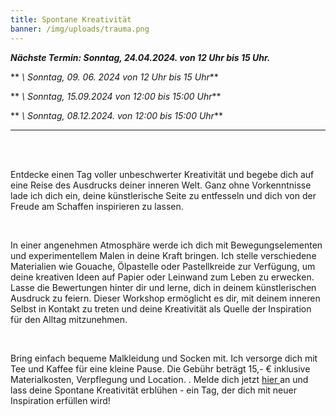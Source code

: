```yaml
---
title: Spontane Kreativität
banner: /img/uploads/trauma.png
---
```

***N﻿ächste Termin:  Sonntag, 24.04.2024.   von 12 Uhr bis 15 Uhr.***                                           

 ** *\    Sonntag, 09. 06. 2024   von 12 Uhr bis 15 Uhr***

 ** *\    Sonntag, 15.09.2024     von 12:00 bis 15:00 Uhr***

 ** *\    Sonntag, 08.12.2024.    von 12:00 bis 15:00 Uhr***

- - -

<br>
<br>

Entdecke einen Tag voller unbeschwerter Kreativität und begebe dich auf eine Reise des Ausdrucks deiner inneren Welt. Ganz ohne Vorkenntnisse lade ich dich ein, deine künstlerische Seite zu entfesseln und dich von der Freude am Schaffen inspirieren zu lassen.

<br>

In einer angenehmen Atmosphäre werde ich dich mit Bewegungselementen und experimentellem Malen in deine Kraft bringen. Ich stelle verschiedene Materialien wie Gouache, Ölpastelle oder Pastellkreide zur Verfügung, um deine kreativen Ideen auf Papier oder Leinwand zum Leben zu erwecken. Lasse die Bewertungen hinter dir und lerne, dich in deinem künstlerischen Ausdruck zu feiern. Dieser Workshop ermöglicht es dir, mit deinem inneren Selbst in Kontakt zu treten und deine Kreativität als Quelle der Inspiration für den Alltag mitzunehmen.

<br>

Bring einfach bequeme Malkleidung und Socken mit. Ich versorge dich mit Tee und Kaffee für eine kleine Pause. Die Gebühr beträgt 15,- € inklusive Materialkosten, Verpflegung und Location. . Melde dich jetzt [hier ](https://isabell-becher.com#contact)an und lass deine Spontane Kreativität erblühen - ein Tag, der dich mit neuer Inspiration erfüllen wird!